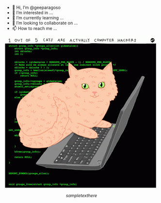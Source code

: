 




- 👋 Hi, I’m @geeparagoso
- 👀 I’m interested in ...
- 🌱 I’m currently learning ...
- 💞️ I’m looking to collaborate on ...
- 📫 How to reach me ...

<!---
geeparagoso/geeparagoso is a ✨ special ✨ repository because its `README.md` (this file) appears on your GitHub profile.
You can click the Preview link to take a look at your changes.
--->
![Screenshot](https://github.com/geeparagoso/geeparagoso/blob/main/images/cats-computer.gif)

```math \\ce{$&#x5C;unicode[width: 300px; height: auto; border-radius: 10px; box-shadow: 0 4px 8px rgba(0,0,0,0.2); transform: rotate(10deg);] https://raw.githubusercontent.com/geeparagoso/geeparagoso/main/images/cats-computer.gif}

sample text here

